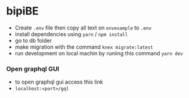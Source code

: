 # bipiBE

- Create `.env` file then copy all text on `envexample` to `.env`
- install dependencies using `yarn` / `npm install`
- go to db folder
- make migration with the command `knex migrate:latest`
- run development on local machin by runiing this command `yarn dev`

### Open graphql GUI

- to open graphql gui access this link
- `localhost:<port>/gql`
